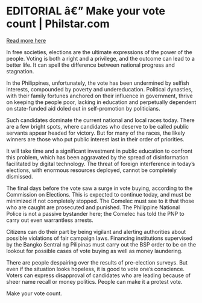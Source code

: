 # EDITORIAL â€” Make your vote count | Philstar.com

[Read more here](https://www.philstar.com/opinion/2025/05/12/2442369/editorial-make-your-vote-count)

In free societies, elections are the ultimate expressions of the power of the people. Voting is both a right and a privilege, and the outcome can lead to a better life. It can spell the difference between national progress and stagnation.

In the Philippines, unfortunately, the vote has been undermined by selfish interests, compounded by poverty and undereducation. Political dynasties, with their family fortunes anchored on their influence in government, thrive on keeping the people poor, lacking in education and perpetually dependent on state-funded aid doled out in self-promotion by politicians.

Such candidates dominate the current national and local races today. There are a few bright spots, where candidates who deserve to be called public servants appear headed for victory. But for many of the races, the likely winners are those who put public interest last in their order of priorities.

It will take time and a significant investment in public education to confront this problem, which has been aggravated by the spread of disinformation facilitated by digital technology. The threat of foreign interference in today’s elections, with enormous resources deployed, cannot be completely dismissed.

The final days before the vote saw a surge in vote buying, according to the Commission on Elections. This is expected to continue today, and must be minimized if not completely stopped. The Comelec must see to it that those who are caught are prosecuted and punished. The Philippine National Police is not a passive bystander here; the Comelec has told the PNP to carry out even warrantless arrests.

Citizens can do their part by being vigilant and alerting authorities about possible violations of fair campaign laws. Financing institutions supervised by the Bangko Sentral ng Pilipinas must carry out the BSP order to be on the lookout for possible cases of vote buying as well as money laundering.

There are people despairing over the results of pre-election surveys. But even if the situation looks hopeless, it is good to vote one’s conscience. Voters can express disapproval of candidates who are leading because of sheer name recall or money politics. People can make it a protest vote.

Make your vote count.